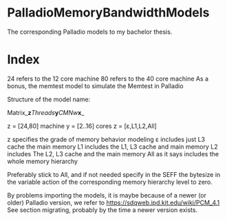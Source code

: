 # PalladioMemoryBandwidthModels
The corresponding Palladio models to my bachelor thesis. 

# Index

24 refers to the 12 core machine
80 refers to the 40 core machine
As a bonus, the memtest model to simulate the Memtest in Palladio

Structure of the model name:

Matrix_**z**_Threads_**y**_CMNw_**x**_

z = [24,80] machine
y = [2..16] cores
z = [ε,L1,L2,All]

z specifies the grade of memory behavior modeling
 ε includes just L3 cache the main memory
 L1 includes the L1, L3 cache and main memory
 L2 includes The L2, L3 cache and the main memory
 All as it says includes the whole memory hierarchy
 
 Preferably stick to All, and if not needed specify in the SEFF the bytesize in the variable action of the corresponding memory hierarchy level to zero.
 
 By problems importing the models, it is maybe because of a newer (or older) Palladio version, we refer to https://sdqweb.ipd.kit.edu/wiki/PCM_4.1
 See section migrating, probably by the time a newer version exists. 
